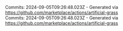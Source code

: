 Commits: 2024-09-05T09:26:48.023Z - Generated via https://github.com/marketplace/actions/artificial-grass
<br>
Commits: 2024-09-05T09:26:48.023Z - Generated via https://github.com/marketplace/actions/artificial-grass
<br>
